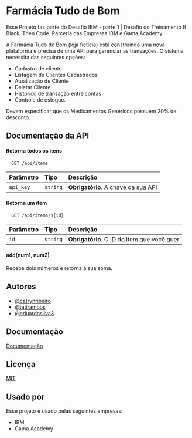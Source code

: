 
# Farmácia Tudo de Bom 
Esse Projeto faz parte do Desafio IBM - parte 1 | Desafio do Treinamento If Black, Then Code. Parceria das Empresas IBM e Gama Academy.

A Farmácia Tudo de Bom (loja fictícia) está construindo uma nova plataforma e precisa de uma API para gerenciar as transações. 
O sistema necessita das seguintes opções:
- Cadastro de cliente
- Listagem de Clientes Cadastrados
- Atualização de Cliente
- Deletar Cliente
- Histórico de transação entre contas
- Controle de estoque.

Devem especificar que os Medicamentos Genéricos possuem 20% de desconto. 

 

## Documentação da API

#### Retorna todos os itens

```http
  GET /api/items
```

| Parâmetro   | Tipo       | Descrição                           |
| :---------- | :--------- | :---------------------------------- |
| `api_key` | `string` | **Obrigatório**. A chave da sua API |

#### Retorna um item

```http
  GET /api/items/${id}
```

| Parâmetro   | Tipo       | Descrição                                   |
| :---------- | :--------- | :------------------------------------------ |
| `id`      | `string` | **Obrigatório**. O ID do item que você quer |

#### add(num1, num2)

Recebe dois números e retorna a sua soma.


## Autores

- [@catrynribeiro](https://www.github.com/katrynribeiro) 
- [@tatiramoos](https://www.github.com/tatiramoos)
- [@eduardosilva3](https://www.github.com/eduardosilva3)



## Documentação

[Documentação](https://link-da-documentação)


## Licença

[MIT](https://choosealicense.com/licenses/mit/)


## Usado por

Esse projeto é usado pelas seguintes empresas:

- IBM
- Gama Academy

